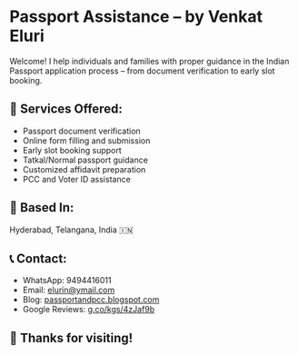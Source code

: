 # Passport Assistance – by Venkat Eluri

Welcome! I help individuals and families with proper guidance in the Indian Passport application process – from document verification to early slot booking.

## 💼 Services Offered:
- Passport document verification
- Online form filling and submission
- Early slot booking support
- Tatkal/Normal passport guidance
- Customized affidavit preparation
- PCC and Voter ID assistance

## 📍 Based In:
Hyderabad, Telangana, India 🇮🇳

## 📞 Contact:
- WhatsApp: 9494416011
- Email: elurin@ymail.com
- Blog: [passportandpcc.blogspot.com](https://passportandpcc.blogspot.com)
- Google Reviews: [g.co/kgs/4zJaf9b](https://g.co/kgs/4zJaf9b)

## 🙏 Thanks for visiting!

